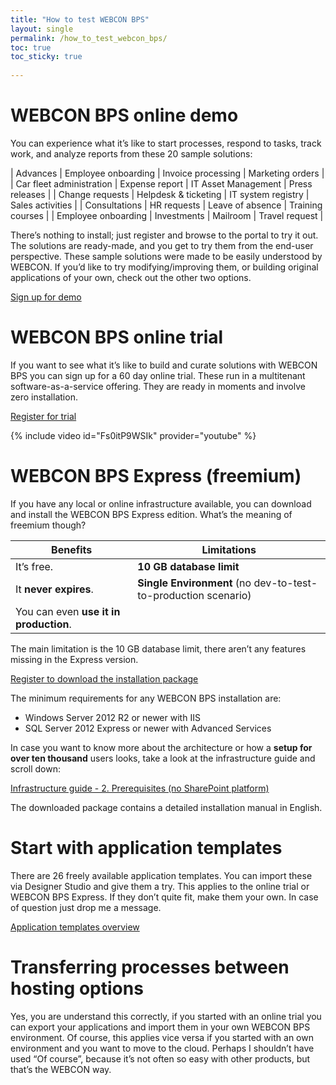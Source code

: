 ```yaml
---
title: "How to test WEBCON BPS"
layout: single
permalink: /how_to_test_webcon_bps/   
toc: true
toc_sticky: true
      
---
```


# WEBCON BPS online demo

You can experience what it’s like to start processes, respond to tasks, track
work, and analyze reports from these 20 sample solutions:

\| Advances \| Employee onboarding \| Invoice processing \| Marketing orders \|
\| Car fleet administration \| Expense report \| IT Asset Management \| Press
releases \| \| Change requests \| Helpdesk & ticketing \| IT system registry \|
Sales activities \| \| Consultations \| HR requests \| Leave of absence \|
Training courses \| \| Employee onboarding \| Investments \| Mailroom \| Travel
request \|

There’s nothing to install; just register and browse to the portal to try it
out. The solutions are ready-made, and you get to try them from the end-user
perspective. These sample solutions were made to be easily understood by WEBCON.
If you’d like to try modifying/improving them, or building original applications
of your own, check out the other two options.

[Sign up for demo](https://portal.webconbps.com/Account/Demo)

# WEBCON BPS online trial

If you want to see what it’s like to build and curate solutions with WEBCON BPS
you can sign up for a 60 day online trial. These run in a multitenant
software-as-a-service offering. They are ready in moments and involve zero
installation.

[Register for trial](https://webconapps.com/identity/account/register?pi=40069)

{% include video id="Fs0itP9WSIk" provider="youtube" %}

# WEBCON BPS Express (freemium)

If you have any local or online infrastructure available, you can download and
install the WEBCON BPS Express edition. What’s the meaning of freemium though?

| Benefits                               | Limitations                                                    |
|----------------------------------------|----------------------------------------------------------------|
| It’s free.                             | **10 GB database limit**                                       |
| It **never expires**.                  | **Single Environment** (no dev-to-test-to-production scenario) |
| You can even **use it in production**. |                                                                |

The main limitation is the 10 GB database limit, there aren’t any features
missing in the Express version.

[Register to download the installation
package](https://starter.webcon.com/sign-up/?pi=40069&comp=Cosmo%20Consult&addr=Sch%C3%B6neberger%20Str.%2015,%2010963%20Berlin,%20Germany&policy=https://se.cosmoconsult.com/footernavigation/data-protection/)

The minimum requirements for any WEBCON BPS installation are:

-   Windows Server 2012 R2 or newer with IIS
-   SQL Server 2012 Express or newer with Advanced Services

In case you want to know more about the architecture or how a **setup for over
ten thousand** users looks, take a look at the infrastructure guide and scroll
down:

[Infrastructure guide - 2. Prerequisites (no SharePoint
platform)](https://community.webcon.com/posts/post/infrastructure-guide/126/10#_Toc43813868)

The downloaded package contains a detailed installation manual in English.

# Start with application templates

There are 26 freely available application templates. You can import these via
Designer Studio and give them a try. This applies to the online trial or WEBCON
BPS Express. If they don’t quite fit, make them your own. In case of question
just drop me a message.

[Application templates overview](https://community.webcon.com/online-store)

# Transferring processes between hosting options

Yes, you are understand this correctly, if you started with an online trial you
can export your applications and import them in your own WEBCON BPS environment.
Of course, this applies vice versa if you started with an own environment and
you want to move to the cloud. Perhaps I shouldn’t have used “Of course”,
because it’s not often so easy with other products, but that’s the WEBCON way.
